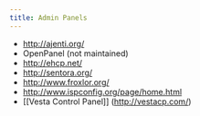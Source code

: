 ```yaml
---
title: Admin Panels
---
```

* http://ajenti.org/
* OpenPanel (not maintained)
* http://ehcp.net/
* http://sentora.org/
* http://www.froxlor.org/
* http://www.ispconfig.org/page/home.html
* [[Vesta Control Panel]] (http://vestacp.com/)
